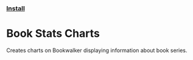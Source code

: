 ### [Install](https://raw.githubusercontent.com/MarvNC/Book-Stats-Charts/main/release-dates.user.js)
# Book Stats Charts
 Creates charts on Bookwalker displaying information about book series.
